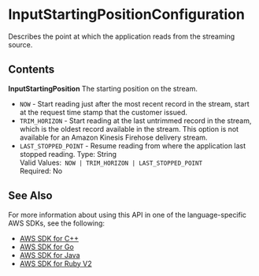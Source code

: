 # InputStartingPositionConfiguration<a name="API_InputStartingPositionConfiguration"></a>

Describes the point at which the application reads from the streaming source\.

## Contents<a name="API_InputStartingPositionConfiguration_Contents"></a>

 **InputStartingPosition**   <a name="analytics-Type-InputStartingPositionConfiguration-InputStartingPosition"></a>
The starting position on the stream\.  
+  `NOW` \- Start reading just after the most recent record in the stream, start at the request time stamp that the customer issued\.
+  `TRIM_HORIZON` \- Start reading at the last untrimmed record in the stream, which is the oldest record available in the stream\. This option is not available for an Amazon Kinesis Firehose delivery stream\.
+  `LAST_STOPPED_POINT` \- Resume reading from where the application last stopped reading\.
Type: String  
Valid Values:` NOW | TRIM_HORIZON | LAST_STOPPED_POINT`   
Required: No

## See Also<a name="API_InputStartingPositionConfiguration_SeeAlso"></a>

For more information about using this API in one of the language\-specific AWS SDKs, see the following:
+  [AWS SDK for C\+\+](https://docs.aws.amazon.com/goto/SdkForCpp/kinesisanalytics-2015-08-14/InputStartingPositionConfiguration) 
+  [AWS SDK for Go](https://docs.aws.amazon.com/goto/SdkForGoV1/kinesisanalytics-2015-08-14/InputStartingPositionConfiguration) 
+  [AWS SDK for Java](https://docs.aws.amazon.com/goto/SdkForJava/kinesisanalytics-2015-08-14/InputStartingPositionConfiguration) 
+  [AWS SDK for Ruby V2](https://docs.aws.amazon.com/goto/SdkForRubyV2/kinesisanalytics-2015-08-14/InputStartingPositionConfiguration) 